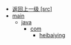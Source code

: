 - [返回上一级 [src]](notes/code/Hbase/hbase-observer-coprocessor/src/)
- [main](notes/code/Hbase/hbase-observer-coprocessor/src/main/)
  - [java](notes/code/Hbase/hbase-observer-coprocessor/src/main/java/)
    - [com](notes/code/Hbase/hbase-observer-coprocessor/src/main/java/com/)
      - [heibaiying](notes/code/Hbase/hbase-observer-coprocessor/src/main/java/com/heibaiying/)
